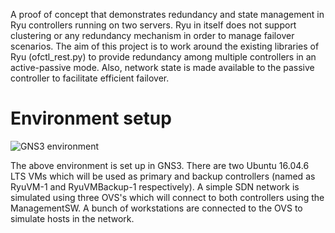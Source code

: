A proof of concept that demonstrates redundancy and state management in Ryu controllers running on two servers. Ryu in itself does not support clustering or any redundancy mechanism in order to manage failover scenarios. The aim of this project is to work around the existing libraries of Ryu (ofctl_rest.py) to provide redundancy among multiple controllers in an active-passive mode. Also, network state is made available to the passive controller to facilitate efficient failover.

# Environment setup

![GNS3 environment](https://user-images.githubusercontent.com/47063895/58900425-618b3f00-86bc-11e9-9af5-c9f69e743819.PNG)

The above environment is set up in GNS3. There are two Ubuntu 16.04.6 LTS VMs which will be used as primary and backup controllers (named as RyuVM-1 and RyuVMBackup-1 respectively). A simple SDN network is simulated using three OVS's which will connect to both controllers using the ManagementSW. A bunch of workstations are connected to the OVS to simulate hosts in the network.

